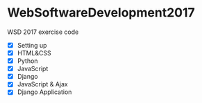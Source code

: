 # WebSoftwareDevelopment2017
WSD 2017 exercise code
-[x] Setting up
-[x] HTML&CSS
-[x] Python
-[x] JavaScript
-[x] Django 
-[x] JavaScript & Ajax
-[x] Django Application
